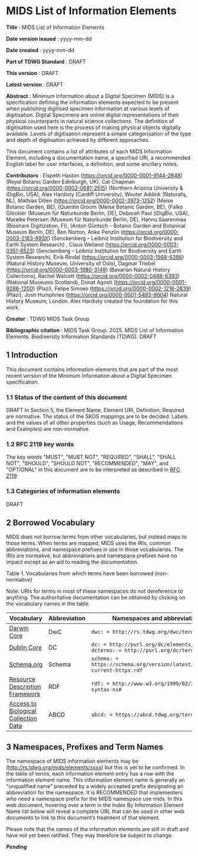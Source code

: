 # MIDS List of Information Elements

**Title**
: MIDS List of Information Elements

**Date version issued**
: yyyy-mm-dd

**Date created**
: yyyy-mm-dd

**Part of TDWG Standard**
: DRAFT

**This version**
: DRAFT

**Latest version**
: DRAFT

**Abstract**
: Minimum Information about a Digital Specimen (MIDS) is a specification defining the information elements expected to be present when publishing digitised specimen information at various levels of digitisation. Digital Specimens are online digital representations of their physical counterparts in natural science collections. The definition of digitisation used here is the process of making physical objects digitally available. Levels of digitisation represent a simple categorisation of the type and depth of digitisation achieved by different approaches.

This document contains a list of attributes of each MIDS Information Element, including a documentation name, a specified URI, a recommended English label for user interfaces, a definition, and some ancillary notes.

**Contributors**
: Elspeth Haston (https://orcid.org/0000-0001-9144-2848) (Royal Botanic Garden Edinburgh, UK), Cat Chapman (https://orcid.org/0000-0002-0681-2515) (Northern Arizona University & iDigBio, USA), Alex Hardisty (Cardiff University), Wouter Addink (Naturalis, NL), Mathias Dillen (https://orcid.org/0000-0002-3973-1252) (Meise Botanic Garden, BE), (Quentin Groom (Meise Botanic Garden, BE), (Falko Glöckler (Museum für Naturkunde Berlin, DE), Deborah Paul (iDigBio, USA), Mareike Petersen (Museum für Naturkunde Berlin, DE), Hannu Saarenmaa (Bioshare Digitization, FI), (Anton Güntsch - Botanic Garden and Botanical Museum Berlin, DE), Ben Norton, Anke Penzlin (https://orcid.org/0000-0003-2183-893X) (Senckenberg – Leibniz Institution for Biodiversity and Earth System Research) , Claus Weiland (https://orcid.org/0000-0003-0351-6523) (Senckenberg – Leibniz Institution for Biodiversity and Earth System Research), Eirik Rindal (https://orcid.org/0000-0003-1568-6386) (Natural History Museum, University of Oslo), Dagmar Triebel (https://orcid.org/0000-0003-1980-3148) (Bavarian Natural History Collections), Rachel Walcott (https://orcid.org/0000-0002-0488-6393) (National Museums Scotland), Donat Agosti (https://orcid.org/0000-0001-9286-1200) (Plazi), Felipe Simoes (https://orcid.org/0000-0002-1218-2839) (Plazi), Josh Humphries (https://orcid.org/0000-0001-5493-9804) Natural History Museum, London. Alex Hardisty created the foundation for this work.

**Creator**
: TDWG MIDS Task Group

**Bibliographic citation**
: MIDS Task Group. 2025. MIDS List of Information Elements. Biodiversity Information Standards (TDWG). DRAFT


## 1 Introduction

This document contains information elements that are part of the most recent version of the Minimum Information about a Digital Specimen specification.

### 1.1 Status of the content of this document
DRAFT
In Section 5, the Element Name, Element URI, Definition, Required are normative. The status of the SKOS mappings are to be decided. Labels and the values of all other properties (such as Usage, Recommendations and Examples) are non-normative.

### 1.2 RFC 2119 key words
The key words "MUST", "MUST NOT", "REQUIRED", "SHALL", "SHALL NOT", "SHOULD", "SHOULD NOT", "RECOMMENDED", "MAY", and "OPTIONAL" in this document are to be interpreted as described in [RFC 2119](https://tools.ietf.org/html/rfc2119).

### 1.3 Categories of information elements
DRAFT

## 2 Borrowed Vocabulary
MIDS does not borrow terms from other vocabularies, but instead maps to those terms. When terms are mapped, MIDS uses the IRIs, common abbreviations, and namespace prefixes in use in those vocabularies. The IRIs are normative, but abbreviations and namespace prefixes have no impact except as an aid to reading the documentation.

Table 1. Vocabularies from which terms have been borrowed (non-normative)

Note: URIs for terms in most of these namespaces do not dereference to anything.  The authoritative documentation can be obtained by clicking on the vocabulary names in the table.

| Vocabulary                                                     | Abbreviation  | Namespaces and abbreviations                                                   |
|----------------------------------------------------------------|---------------|--------------------------------------------------------------------------------|
| [Darwin Core](https://dwc.tdwg.org/terms/)                     | DwC           | `dwc: = http://rs.tdwg.org/dwc/terms/`                                         |
| [Dublin Core](http://dublincore.org/documents/dcmi-terms/)     | DC            | `dc: = http://purl.org/dc/elements/1.1/, dcterms: = http://purl.org/dc/terms/` |
| [Schema.org](https://schema.org/)                              | Schema        | `schema: =  https://schema.org/version/latest/schemaorg-current-https.rdf`     |
| [Resource Description Framework](https://www.w3.org/RDF/)      | RDF           | `rdf: = http://www.w3.org/1999/02/22-rdf-syntax-ns#`                           |
| [Access to Biological Collection Data](https://abcd.tdwg.org/) | ABCD          | `abcd: = https://abcd.tdwg.org/terms/`                                         |

## 3 Namespaces, Prefixes and Term Names

The namespace of MIDS information elements may be (http://rs.tdwg.org/mids/elements/xxxx) but this is yet to be confirmed. In the table of terms, each information element entry has a row with the information element name. This information element name is generally an “unqualified name” preceded by a widely accepted prefix designating an abbreviation for the namespace. It is RECOMMENDED that implementers who need a namespace prefix for the MIDS namespace use mids. In this web document, hovering over a term in the Index By Information Element Name list below will reveal a complete URL that can be used in other web documents to link to this document’s treatment of that element.

Please note that the names of the information elements are still in draft and have not yet been ratified. They may therefore be subject to change.

***Pending***
